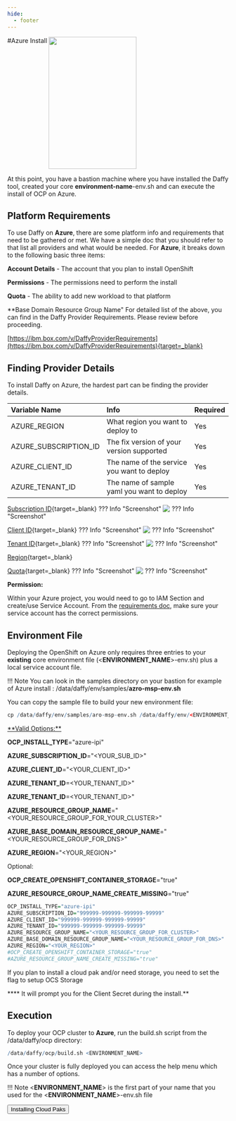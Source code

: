 ```yaml
---
hide:
  - footer
---
```

<script>
  document.title = "Deploy OCP - Azure ARO";
</script>

#Azure Install
<img src='../images/aro.png'   align="top" width="200"  height="300" style = "float">

At this point, you have a bastion machine where you have installed the Daffy tool, created your core <b>environment-name</b>-env.sh and can execute the install of OCP on Azure.

## Platform Requirements

To use Daffy on **Azure**, there are some platform info and requirements that need to be gathered or met. We have a simple doc that you should refer to that list all providers and what would be needed.  For **Azure**, it breaks down to the following basic three items:

**Account Details** - The account that you plan to install OpenShift

**Permissions** - The permissions need to perform the install

**Quota** - The ability to add new workload to that platform


**Base Domain Resource Group Name"
For detailed list of the above, you can find in the Daffy Provider Requirements. Please review before proceeding.

[https://ibm.box.com/v/DaffyProviderRequirements](https://ibm.box.com/v/DaffyProviderRequirements){target=_blank}

## Finding Provider Details

To install Daffy on Azure, the hardest part can be finding the provider details.


| Variable Name                           | Info                                          | Required    |
| :---------                              |    :---------                                 |   :----     |
| AZURE_REGION                            | What region you want to deploy to             |   Yes       |
| AZURE_SUBSCRIPTION_ID                   | The fix version of your version supported     |   Yes       |
| AZURE_CLIENT_ID                         | The name of the service you want to deploy    |   Yes       |
| AZURE_TENANT_ID                         | The name of sample yaml you want to deploy    |   Yes       |



[Subscription ID](https://learn.microsoft.com/en-us/azure/azure-portal/get-subscription-tenant-id#find-your-azure-subscription ){target=_blank}
??? Info "Screenshot"
    <img src='../../Deploying-OCP/images/azure/AccountDetails-Subscriptions1.png'   align="top"  style = "float">
    ??? Info "Screenshot"

[Client ID](https://learn.microsoft.com/en-us/azure/azure-portal/get-subscription-tenant-id#find-your-azure-subscription ){target=_blank}
    ??? Info "Screenshot"
        <img src='../../Deploying-OCP/images/azure/AccountDetails-Subscriptions1.png'   align="top"  style = "float">
        ??? Info "Screenshot"

[Tenant ID](https://learn.microsoft.com/en-us/azure/azure-portal/get-subscription-tenant-id#find-your-azure-subscription ){target=_blank}
??? Info "Screenshot"
    <img src='../../Deploying-OCP/images/azure/AccountDetails-Subscriptions1.png'   align="top"  style = "float">
    ??? Info "Screenshot"

[Region](https://azure.microsoft.com/en-us/explore/global-infrastructure/products-by-region/?products=openshift&regions=all ){target=_blank}

[Quota](https://learn.microsoft.com/en-us/azure/networking/check-usage-against-limits){target=_blank}
    ??? Info "Screenshot"
        <img src='../../Deploying-OCP/images/azure/AccountDetails-Subscriptions1.png'   align="top"  style = "float">
        ??? Info "Screenshot"




**Permission:**

Within your Azure project, you would need to go to IAM  Section and create/use Service Account.  From the [requirements doc](https://ibm.box.com/v/DaffyProviderRequirements), make sure your service account has the correct permissions.


## Environment File

Deploying the OpenShift on Azure only requires three entries to your **existing** core environment file (<**ENVIRONMENT_NAME**>-env.sh) plus a local service account file.

!!! Note
    You can look in the samples directory on your bastion for example of Azure install : /data/daffy/env/samples/**azro-msp-env.sh**

You can copy the sample file to build your new environment  file:
```R
cp /data/daffy/env/samples/aro-msp-env.sh /data/daffy/env/<ENVIRONMENT_NAME>-env.sh
```


<u>
**Valid Options:**
</u>

**OCP_INSTALL_TYPE**="azure-ipi"

**AZURE_SUBSCRIPTION_ID**="<YOUR_SUB_ID>"

**AZURE_CLIENT_ID**="<YOUR_CLIENT_ID>"

**AZURE_TENANT_ID**=<YOUR_TENANT_ID>"

**AZURE_TENANT_ID**=<YOUR_TENANT_ID>"

**AZURE_RESOURCE_GROUP_NAME**="<YOUR_RESOURCE_GROUP_FOR_YOUR_CLUSTER>"

**AZURE_BASE_DOMAIN_RESOURCE_GROUP_NAME**="<YOUR_RESOURCE_GROUP_FOR_DNS>"

**AZURE_REGION**="<YOUR_REGION>"

Optional:

**OCP_CREATE_OPENSHIFT_CONTAINER_STORAGE**="true"

**AZURE_RESOURCE_GROUP_NAME_CREATE_MISSING**="true"

```R
OCP_INSTALL_TYPE="azure-ipi"
AZURE_SUBSCRIPTION_ID="999999-999999-999999-99999"
AZURE_CLIENT_ID="999999-999999-999999-99999"
AZURE_TENANT_ID="999999-999999-999999-99999"
AZURE_RESOURCE_GROUP_NAME="<YOUR_RESOURCE_GROUP_FOR_CLUSTER>"
AZURE_BASE_DOMAIN_RESOURCE_GROUP_NAME="<YOUR_RESOURCE_GROUP_FOR_DNS>"
AZURE_REGION="<YOUR_REGION>"
#OCP_CREATE_OPENSHIFT_CONTAINER_STORAGE="true"
#AZURE_RESOURCE_GROUP_NAME_CREATE_MISSING="true"
```

If you plan to install a cloud pak and/or need storage, you need to set the flag to setup OCS Storage

**** It will prompt you for the Client Secret during the install.**

## Execution
To deploy your OCP cluster to **Azure**, run the build.sh script from the /data/daffy/ocp directory:

```R
/data/daffy/ocp/build.sh <ENVIRONMENT_NAME>
```

Once your cluster is fully deployed you can access the help menu which has a number of options.

!!! Note
      <**ENVIRONMENT_NAME**> is the first part of your name that you used for the <**ENVIRONMENT_NAME**>-env.sh file


<button onclick="location.href='../../Cloud-Paks/'" class="custom-btn btn-7">Installing Cloud Paks</button>
